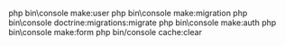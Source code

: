 php bin\console make:user
php bin\console make:migration
php bin\console doctrine:migrations:migrate
php bin\console make:auth
php bin\console make:form
php bin/console cache:clear
